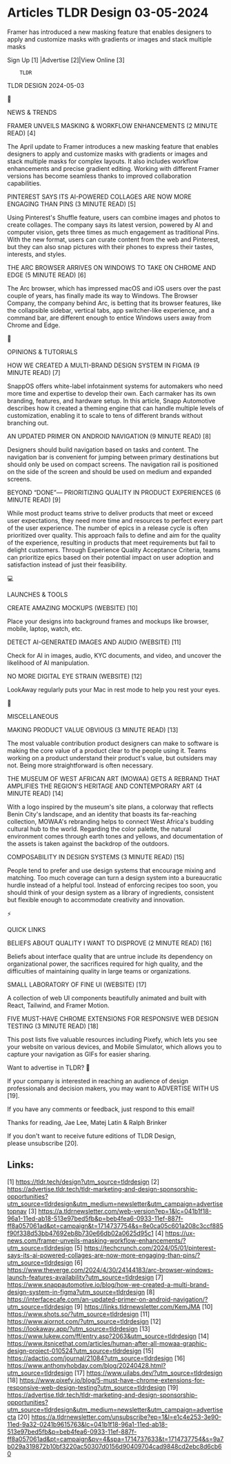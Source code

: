 # Articles TLDR Design 03-05-2024

Framer has introduced a new masking feature that enables designers to
apply and customize masks with gradients or images and stack multiple
masks  

 Sign Up [1] |Advertise [2]|View Online [3] 

		TLDR 

TLDR DESIGN 2024-05-03

📱 

NEWS & TRENDS

 FRAMER UNVEILS MASKING & WORKFLOW ENHANCEMENTS (2 MINUTE READ) [4] 

 The April update to Framer introduces a new masking feature that
enables designers to apply and customize masks with gradients or
images and stack multiple masks for complex layouts. It also includes
workflow enhancements and precise gradient editing. Working with
different Framer versions has become seamless thanks to improved
collaboration capabilities. 

 PINTEREST SAYS ITS AI-POWERED COLLAGES ARE NOW MORE ENGAGING THAN
PINS (3 MINUTE READ) [5] 

 Using Pinterest's Shuffle feature, users can combine images and
photos to create collages. The company says its latest version,
powered by AI and computer vision, gets three times as much engagement
as traditional Pins. With the new format, users can curate content
from the web and Pinterest, but they can also snap pictures with their
phones to express their tastes, interests, and styles. 

 THE ARC BROWSER ARRIVES ON WINDOWS TO TAKE ON CHROME AND EDGE (5
MINUTE READ) [6] 

 The Arc browser, which has impressed macOS and iOS users over the
past couple of years, has finally made its way to Windows. The Browser
Company, the company behind Arc, is betting that its browser features,
like the collapsible sidebar, vertical tabs, app switcher-like
experience, and a command bar, are different enough to entice Windows
users away from Chrome and Edge. 

🚀 

OPINIONS & TUTORIALS

 HOW WE CREATED A MULTI-BRAND DESIGN SYSTEM IN FIGMA (9 MINUTE READ)
[7] 

 SnappOS offers white-label infotainment systems for automakers who
need more time and expertise to develop their own. Each carmaker has
its own branding, features, and hardware setup. In this article, Snapp
Automotive describes how it created a theming engine that can handle
multiple levels of customization, enabling it to scale to tens of
different brands without branching out. 

 AN UPDATED PRIMER ON ANDROID NAVIGATION (9 MINUTE READ) [8] 

 Designers should build navigation based on tasks and content. The
navigation bar is convenient for jumping between primary destinations
but should only be used on compact screens. The navigation rail is
positioned on the side of the screen and should be used on medium and
expanded screens. 

 BEYOND “DONE”— PRIORITIZING QUALITY IN PRODUCT EXPERIENCES (6
MINUTE READ) [9] 

 While most product teams strive to deliver products that meet or
exceed user expectations, they need more time and resources to perfect
every part of the user experience. The number of epics in a release
cycle is often prioritized over quality. This approach fails to define
and aim for the quality of the experience, resulting in products that
meet requirements but fail to delight customers. Through Experience
Quality Acceptance Criteria, teams can prioritize epics based on their
potential impact on user adoption and satisfaction instead of just
their feasibility. 

💻 

LAUNCHES & TOOLS

 CREATE AMAZING MOCKUPS (WEBSITE) [10] 

 Place your designs into background frames and mockups like browser,
mobile, laptop, watch, etc. 

 DETECT AI-GENERATED IMAGES AND AUDIO (WEBSITE) [11] 

 Check for AI in images, audio, KYC documents, and video, and uncover
the likelihood of AI manipulation. 

 NO MORE DIGITAL EYE STRAIN (WEBSITE) [12] 

 LookAway regularly puts your Mac in rest mode to help you rest your
eyes. 

🎁 

MISCELLANEOUS

 MAKING PRODUCT VALUE OBVIOUS (3 MINUTE READ) [13] 

 The most valuable contribution product designers can make to software
is making the core value of a product clear to the people using it.
Teams working on a product understand their product's value, but
outsiders may not. Being more straightforward is often necessary. 

 THE MUSEUM OF WEST AFRICAN ART (MOWAA) GETS A REBRAND THAT AMPLIFIES
THE REGION'S HERITAGE AND CONTEMPORARY ART (4 MINUTE READ) [14] 

 With a logo inspired by the museum's site plans, a colorway that
reflects Benin City's landscape, and an identity that boasts its
far-reaching collection, MOWAA's rebranding helps to connect West
Africa's budding cultural hub to the world. Regarding the color
palette, the natural environment comes through earth tones and
yellows, and documentation of the assets is taken against the backdrop
of the outdoors. 

 COMPOSABILITY IN DESIGN SYSTEMS (3 MINUTE READ) [15] 

 People tend to prefer and use design systems that encourage mixing
and matching. Too much coverage can turn a design system into a
bureaucratic hurdle instead of a helpful tool. Instead of enforcing
recipes too soon, you should think of your design system as a library
of ingredients, consistent but flexible enough to accommodate
creativity and innovation. 

⚡ 

QUICK LINKS

 BELIEFS ABOUT QUALITY I WANT TO DISPROVE (2 MINUTE READ) [16] 

 Beliefs about interface quality that are untrue include its
dependency on organizational power, the sacrifices required for high
quality, and the difficulties of maintaining quality in large teams or
organizations. 

 SMALL LABORATORY OF FINE UI (WEBSITE) [17] 

 A collection of web UI components beautifully animated and built with
React, Tailwind, and Framer Motion. 

 FIVE MUST-HAVE CHROME EXTENSIONS FOR RESPONSIVE WEB DESIGN TESTING (3
MINUTE READ) [18] 

 This post lists five valuable resources including Pixefy, which lets
you see your website on various devices, and Mobile Simulator, which
allows you to capture your navigation as GIFs for easier sharing. 

Want to advertise in TLDR? 📰

 If your company is interested in reaching an audience of design
professionals and decision makers, you may want to ADVERTISE WITH US
[19]. 

 If you have any comments or feedback, just respond to this email! 

Thanks for reading, 
Jae Lee, Matej Latin & Ralph Brinker 

If you don't want to receive future editions of TLDR Design,
please unsubscribe [20]. 

 

Links:
------
[1] https://tldr.tech/design?utm_source=tldrdesign
[2] https://advertise.tldr.tech/tldr-marketing-and-design-sponsorship-opportunities?utm_source=tldrdesign&utm_medium=newsletter&utm_campaign=advertisetopnav
[3] https://a.tldrnewsletter.com/web-version?ep=1&lc=041b1f18-96a1-11ed-ab18-513e97bed5fb&p=beb4fea6-0933-11ef-887f-ff8a057061ad&pt=campaign&t=1714737754&s=8e0ca05c601a208c3ccf885f90f338d53bb47692eb8b730e66db02a0625d95c1
[4] https://ux-news.com/framer-unveils-masking-workflow-enhancements/?utm_source=tldrdesign
[5] https://techcrunch.com/2024/05/01/pinterest-says-its-ai-powered-collages-are-now-more-engaging-than-pins/?utm_source=tldrdesign
[6] https://www.theverge.com/2024/4/30/24144183/arc-browser-windows-launch-features-availability?utm_source=tldrdesign
[7] https://www.snappautomotive.io/blog/how-we-created-a-multi-brand-design-system-in-figma?utm_source=tldrdesign
[8] https://interfacecafe.com/an-updated-primer-on-android-navigation/?utm_source=tldrdesign
[9] https://links.tldrnewsletter.com/KemJMA
[10] https://www.shots.so/?utm_source=tldrdesign
[11] https://www.aiornot.com/?utm_source=tldrdesign
[12] https://lookaway.app/?utm_source=tldrdesign
[13] https://www.lukew.com/ff/entry.asp?2063&utm_source=tldrdesign
[14] https://www.itsnicethat.com/articles/human-after-all-mowaa-graphic-design-project-010524?utm_source=tldrdesign
[15] https://adactio.com/journal/21084?utm_source=tldrdesign
[16] https://www.anthonyhobday.com/blog/20240428.html?utm_source=tldrdesign
[17] https://www.uilabs.dev/?utm_source=tldrdesign
[18] https://www.pixefy.io/blog/5-must-have-chrome-extensions-for-responsive-web-design-testing?utm_source=tldrdesign
[19] https://advertise.tldr.tech/tldr-marketing-and-design-sponsorship-opportunities?utm_source=tldrdesign&utm_medium=newsletter&utm_campaign=advertisecta
[20] https://a.tldrnewsletter.com/unsubscribe?ep=1&l=e1c4e253-3e90-11ed-9a32-0241b9615763&lc=041b1f18-96a1-11ed-ab18-513e97bed5fb&p=beb4fea6-0933-11ef-887f-ff8a057061ad&pt=campaign&pv=4&spa=1714737633&t=1714737754&s=9a7b029a319872b10bf3220ac50307d0156d90409704cad9848cd2ebc8d6cb60
